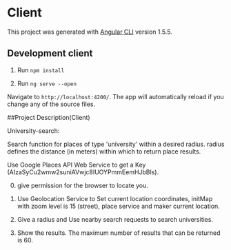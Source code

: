 # Client

This project was generated with [Angular CLI](https://github.com/angular/angular-cli) version 1.5.5.

## Development client

1. Run `npm install`

2. Run `ng serve --open`

Navigate to `http://localhost:4200/`. The app will automatically reload if you change any of the source files.


##Project Description(Client)

University-search:

Search function for places of type 'university' within a desired radius. radius defines the distance (in meters) within which to return place results. 

Use Google Places API Web Service to get a Key (AIzaSyCu2wmw2suniAVwjc8IUOYPmmEemHJbBls).

0. give permission for the browser to locate you.

1. Use Geolocation Service to Set current location coordinates, initMap with zoom level is 15 (street), place service and maker current location.

2. Give a radius and Use nearby search requests to search universities.

3. Show the results. The maximum number of results that can be returned is 60. 
